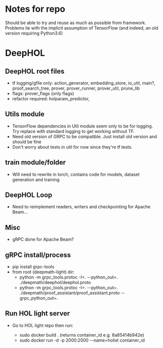 # Notes for repo
Should be able to try and reuse as much as possible from framework. Problems lie with the implicit assumption of TensorFlow (and indeed, an old version requiring Python3.6)

# DeepHOL 
## DeepHOL root files 

- tf logging/gfile only: action_generator, embedding_store, io_util, main?, proof_search_tree, prover, prover_runner, prover_util, prune_lib
- flags: prover_flags (only flags)
- refactor required: holparam_predictor, 


## Utils module
- TensorFlow dependencies in Util module seem only to be for logging. Try replace with standard logging to get working without TF.
- Need old version of GRPC to be compatible. Just install old version and should be fine
- Don't worry about tests in util for now since they're tf tests. 

## train module/folder

- Will need to rewrite in torch, contains code for models, dataset generation and training

## DeepHOL Loop

- Need to reimplement readers, writers and checkpointing for Apache Beam...


## Misc

- gRPC done for Apache Beam? 


## gRPC install/process

- pip install grpc-tools
- from root (deepmath-light) dir:
  - python -m grpc_tools.protoc -I=. --python_out=. ./deepmath/deephol/deephol.proto
  - python -m grpc_tools.protoc -I=. --python_out=. ./deepmath/proof_assistant/proof_assistant.proto --grpc_python_out=.

## Run HOL light server

- Go to HOL light repo then run:

  - sudo docker build . (returns container_id e.g. 8a85414b942e)
  - sudo docker run -d -p 2000:2000 --name=holist container_id